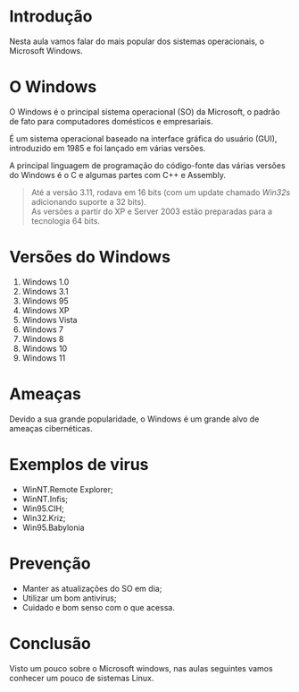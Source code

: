 # Introdução

Nesta aula vamos falar do mais popular dos sistemas operacionais, o Microsoft Windows.
# O Windows

O Windows é o principal sistema operacional (SO) da Microsoft, o padrão de fato para computadores domésticos e empresariais.

É um sistema operacional baseado na interface gráfica do usuário (GUI), introduzido em 1985 e foi lançado em várias versões.

A principal linguagem de programação do código-fonte das várias versões do Windows é o C e algumas partes com C++ e Assembly.

> Até a versão 3.11, rodava em 16 bits (com um update chamado _Win32s_ adicionando suporte a 32 bits).<br>
> As versões a partir do XP e Server 2003 estão preparadas para a tecnologia 64 bits.

# Versões do Windows

1. Windows 1.0
2. Windows 3.1
3. Windows 95
4. Windows XP
5. Windows Vista
6. Windows 7
7. Windows 8
8. Windows 10
9. Windows 11

# Ameaças 

Devido a sua grande popularidade, o Windows é um grande alvo de ameaças cibernéticas.

# Exemplos de virus

- WinNT.Remote Explorer;
- WinNT.Infis;
- Win95.CIH;
- Win32.Kriz;
- Win95.Babylonia

# Prevenção

- Manter as atualizações do SO em dia;
- Utilizar um bom antivirus;
- Cuidado e bom senso com o que acessa.

# Conclusão

Visto um pouco sobre o Microsoft windows, nas aulas seguintes vamos conhecer um pouco de sistemas Linux.